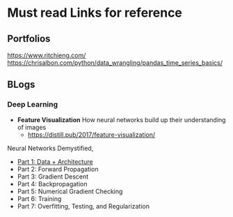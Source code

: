 # Must read Links for reference

## Portfolios
https://www.ritchieng.com/
https://chrisalbon.com/python/data_wrangling/pandas_time_series_basics/

## BLogs

### Deep Learning

* **Feature Visualization** How neural networks build up their understanding of images   
  * https://distill.pub/2017/feature-visualization/

Neural Networks Demystified,

* [Part 1: Data + Architecture](http://www.welchlabs.com/blog/2015/1/16/neural-networks-demystified-part-1-data-and-architecture)
* Part 2: Forward Propagation
* Part 3: Gradient Descent
* Part 4: Backpropagation
* Part 5: Numerical Gradient Checking
* Part 6: Training
* Part 7: Overfitting, Testing, and Regularization
